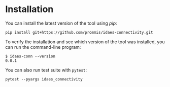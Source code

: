# Installation

You can install the latest version of the tool using *pip*:
```shell
pip install git+https://github.com/prommis/idaes-connectivity.git
```

To verify the installation and see which version of the tool was installed, you can run the command-line program:
```shell
$ idaes-conn --version
0.0.1
```

You can also run test suite with `pytest`:
```shell
pytest --pyargs idaes_connectivity
```
